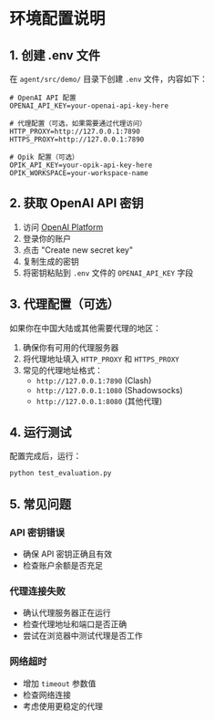 # 环境配置说明

## 1. 创建 .env 文件

在 `agent/src/demo/` 目录下创建 `.env` 文件，内容如下：

```env
# OpenAI API 配置
OPENAI_API_KEY=your-openai-api-key-here

# 代理配置（可选，如果需要通过代理访问）
HTTP_PROXY=http://127.0.0.1:7890
HTTPS_PROXY=http://127.0.0.1:7890

# Opik 配置（可选）
OPIK_API_KEY=your-opik-api-key-here
OPIK_WORKSPACE=your-workspace-name
```

## 2. 获取 OpenAI API 密钥

1. 访问 [OpenAI Platform](https://platform.openai.com/account/api-keys)
2. 登录你的账户
3. 点击 "Create new secret key"
4. 复制生成的密钥
5. 将密钥粘贴到 `.env` 文件的 `OPENAI_API_KEY` 字段

## 3. 代理配置（可选）

如果你在中国大陆或其他需要代理的地区：

1. 确保你有可用的代理服务器
2. 将代理地址填入 `HTTP_PROXY` 和 `HTTPS_PROXY`
3. 常见的代理地址格式：
   - `http://127.0.0.1:7890` (Clash)
   - `http://127.0.0.1:1080` (Shadowsocks)
   - `http://127.0.0.1:8080` (其他代理)

## 4. 运行测试

配置完成后，运行：

```bash
python test_evaluation.py
```

## 5. 常见问题

### API 密钥错误
- 确保 API 密钥正确且有效
- 检查账户余额是否充足

### 代理连接失败
- 确认代理服务器正在运行
- 检查代理地址和端口是否正确
- 尝试在浏览器中测试代理是否工作

### 网络超时
- 增加 `timeout` 参数值
- 检查网络连接
- 考虑使用更稳定的代理 